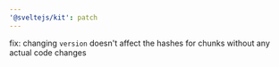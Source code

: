 ```yaml
---
'@sveltejs/kit': patch
---
```


fix: changing `version` doesn't affect the hashes for chunks without any actual code changes
